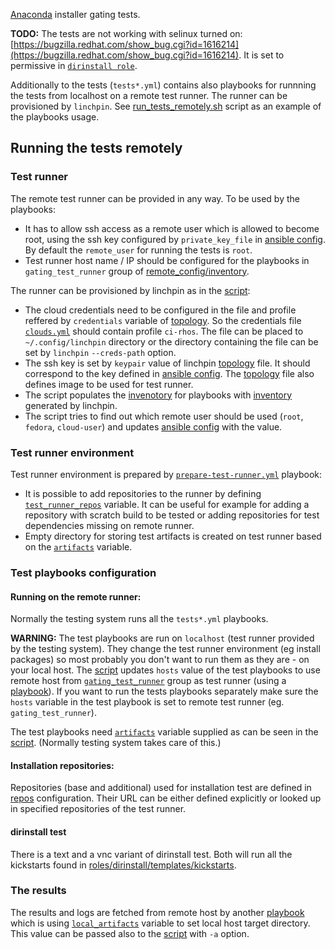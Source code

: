 [Anaconda](https://github.com/rhinstaller/anaconda) installer gating tests.

**TODO:** The tests are not working with selinux turned on: [https://bugzilla.redhat.com/show_bug.cgi?id=1616214](https://bugzilla.redhat.com/show_bug.cgi?id=1616214). It is set to permissive in [`dirinstall role`](roles/dirinstall/tasks/main.yml).

Additionally to the tests (`tests*.yml`) contains also playbooks for runnning the tests from localhost on a remote test runner. The runner can be provisioned by `linchpin`. See [run_tests_remotely.sh](run_tests_remotely.sh) script as an example of the playbooks usage.

Running the tests remotely
--------------------------

### Test runner

The remote test runner can be provided in any way. To be used by the playbooks:

* It has to allow ssh access as a remote user which is allowed to  become root, using the ssh key configured by `private_key_file` in [ansible config](remote_config/ansible.cfg). By default the `remote_user` for running the tests is `root`.
* Test runner host name / IP should be configured for the playbooks in `gating_test_runner` group of [remote_config/inventory](remote_config/inventory).

The runner can be provisioned by linchpin as in the [script](run_tests_remotely.sh):

* The cloud credentials need to be configured in the file and profile reffered by `credentials` variable of [topology](linchpin/topologies/gating-test.yml). So the credentials file [`clouds.yml`](linchpin/credentials/clouds.yml) should contain profile `ci-rhos`. The file can be placed to `~/.config/linchpin` directory or the directory containing the file can be set by `linchpin` `--creds-path` option.
* The ssh key is set by `keypair` value of linchpin [topology](linchpin/topologies/gating-test.yml) file. It should correspond to the key defined in [ansible config](remote_config/ansible.cfg). The [topology](linchpin/topologies/gating-test.yml) file also defines image to be used for test runner.
* The script populates the [invenotory](remote_config/inventory) for playbooks with [inventory](linchpin/layouts/gating-test.yml) generated by linchpin.
* The script tries to find out which remote user should be used (`root`, `fedora`, `cloud-user`) and updates [ansible config](remote_config/ansible.cfg) with the value.

### Test runner environment

Test runner environment is prepared by [`prepare-test-runner.yml`](prepare-test-runner.yml) playbook:

* It is possible to add repositories to the runner by defining [`test_runner_repos`](roles/prepare-test-runner/defaults/main.yml) variable. It can be useful for example for adding a repository with scratch build to be tested or adding repositories for test dependencies missing on remote runner.
* Empty directory for storing test artifacts is created on test runner based on the [`artifacts`](roles/prepare-test-runner/vars/main.yml) variable.

### Test playbooks configuration

#### Running on the remote runner:

Normally the testing system runs all the `tests*.yml` playbooks.

**WARNING:**
The test playbooks are run on `localhost` (test runner provided by the testing system). They change the test runner environment (eg install packages) so most probably you don't want to run them as they are - on your local host.
The [script](run_tests_remotely.sh) updates `hosts` value of the test playbooks to use remote host from [`gating_test_runner`](remote_config/inventory/hosts) group as test runner (using a [playbook](set_tests_to_run_on_remote.yml)).
If you want to run the tests playbooks separately make sure the `hosts` variable in the test playbook is set to remote test runner (eg. `gating_test_runner`).




The test playbooks need [`artifacts`](roles/prepare-test-runner/vars/main.yml) variable supplied as can be seen in the [script](run_tests_remotely.sh). (Normally testing system takes care of this.)

#### Installation repositories:

Repositories (base and additional) used for installation test are defined in [repos](roles/installation-repos/defaults/main.yml) configuration. Their URL can be either defined explicitly or looked up in specified repositories of the test runner.

#### dirinstall test

There is a text and a vnc variant of dirinstall test. Both will run all the kickstarts found in [roles/dirinstall/templates/kickstarts](roles/dirinstall/templates/kickstarts).


### The results

The results and logs are fetched from remote host by another [playbook](clean-test-runner.yml) which is using [`local_artifacts`](roles/clean-test-runner/defaults/main.yml) variable to set local host target directory. This value can be passed also to the [script](run_tests_remotely.sh) with `-a` option.
